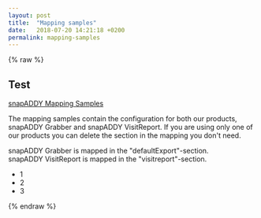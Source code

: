 ```yaml
---
layout: post
title:  "Mapping samples"
date:   2018-07-20 14:21:18 +0200
permalink: mapping-samples
---
```


{% raw %}

## Test
[snapADDY Mapping Samples](https://github.com/snapADDY/snapaddy-mapping-samples/tree/master)

The mapping samples contain the configuration for both our products, snapADDY Grabber and snapADDY VisitReport.
If you are using only one of our products you can delete the section in the mapping you don't need.

snapADDY Grabber is mapped in the "defaultExport"-section.  
snapADDY VisitReport is mapped in the "visitreport"-section.
- 1
- 2
- 3

{% endraw %}
